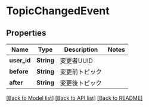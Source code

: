 # TopicChangedEvent

## Properties

Name | Type | Description | Notes
------------ | ------------- | ------------- | -------------
**user_id** | **String** | 変更者UUID | 
**before** | **String** | 変更前トピック | 
**after** | **String** | 変更後トピック | 

[[Back to Model list]](../README.md#documentation-for-models) [[Back to API list]](../README.md#documentation-for-api-endpoints) [[Back to README]](../README.md)


